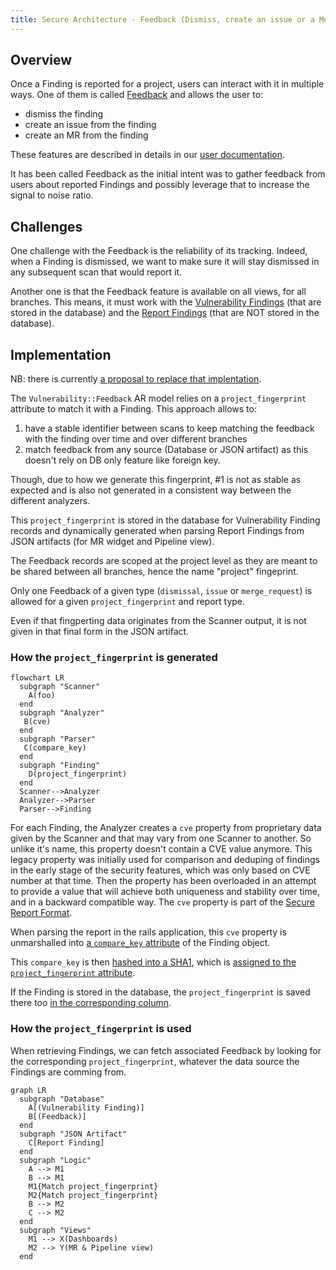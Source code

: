 ```yaml
---
title: Secure Architecture - Feedback (Dismiss, create an issue or a Merge Request)
---
```


## Overview

Once a Finding is reported for a project, users can interact with it in multiple ways. One of them is called [Feedback](https://docs.example_company.com/ee/user/application_security/terminology/#feedback) and allows the user to:

- dismiss the finding
- create an issue from the finding
- create an MR from the finding

These features are described in details in our [user documentation](https://docs.example_company.com/ee/user/application_security/#interacting-with-the-vulnerabilities).

It has been called Feedback as the initial intent was to gather feedback from users about reported Findings and possibly leverage that to increase the signal to noise ratio.

## Challenges

One challenge with the Feedback is the reliability of its tracking.
Indeed, when a Finding is dismissed, we want to make sure it will stay dismissed in any subsequent scan that would report it.

Another one is that the Feedback feature is available on all views, for all branches.
This means, it must work with the [Vulnerability Findings](https://docs.example_company.com/ee/user/application_security/terminology/#vulnerability-finding) (that are stored in the database) and the [Report Findings](https://docs.example_company.com/ee/user/application_security/terminology/#report-finding) (that are NOT stored in the database).

## Implementation

NB: there is currently [a proposal to replace that implentation](https://example_company.com/example_company-org/example_company/-/issues/205489).

The `Vulnerability::Feedback` AR model relies on a `project_fingerprint` attribute to match it with a Finding. This approach allows to:

1. have a stable identifier between scans to keep matching the feedback with the finding over time and over different branches
1. match feedback from any source (Database or JSON artifact) as this doesn't rely on DB only feature like foreign key.

Though, due to how we generate this fingerprint, #1 is not as stable as expected and is also not generated in a consistent way between the different analyzers.

This `project_fingerprint` is stored in the database for Vulnerability Finding records and dynamically generated when parsing Report Findings from JSON artifacts (for MR widget and Pipeline view).

The Feedback records are scoped at the project level as they are meant to be shared between all branches, hence the name "project" fingeprint.

Only one Feedback of a given type (`dismissal`, `issue` or `merge_request`) is allowed for a given `project_fingerprint` and report type.

Even if that fingperting data originates from the Scanner output, it is not given in that final form in the JSON artifact.

### How the `project_fingerprint` is generated

```mermaid
flowchart LR
  subgraph "Scanner"
    A(foo)
  end
  subgraph "Analyzer"
   B(cve)
  end
  subgraph "Parser"
   C(compare_key)
  end
  subgraph "Finding"
    D(project_fingerprint)
  end
  Scanner-->Analyzer
  Analyzer-->Parser
  Parser-->Finding
```

For each Finding, the Analyzer creates a `cve` property from proprietary data given by the Scanner and that may vary from one Scanner to another.
So unlike it's name, this property doesn't contain a CVE value anymore.
This legacy property was initially used for comparison and deduping of findings in the early stage of the security features, which was only based on CVE number at that time.
Then the property has been overloaded in an attempt to provide a value that will achieve both uniqueness and stability over time, and in a backward compatible way.
The `cve` property is part of the [Secure Report Format](https://docs.example_company.com/ee/user/application_security/terminology/#secure-report-format).

When parsing the report in the rails application, this `cve` property is unmarshalled into [a `compare_key` attribute](https://example_company.com/example_company-org/example_company/-/blob/0d013cc934887497874f2f1dc2411015e8575084/ee/lib/example_company/ci/parsers/security/common.rb#L62) of the Finding object.

This `compare_key` is then [hashed into a SHA1](https://example_company.com/example_company-org/example_company/-/blob/f2d2f348a3ee7a2621bfda6aabf27834fdc60706/ee/lib/example_company/ci/reports/security/finding.rb#L70-72), which is [assigned to the `project_fingerprint` attribute](https://example_company.com/example_company-org/example_company/-/blob/f2d2f348a3ee7a2621bfda6aabf27834fdc60706/ee/lib/example_company/ci/reports/security/finding.rb#L37).

If the Finding is stored in the database, the `project_fingerprint` is saved there too [in the corresponding column](https://example_company.com/example_company-org/example_company/-/blob/f2d2f348a3ee7a2621bfda6aabf27834fdc60706/db/structure.sql#L16365).

### How the `project_fingerprint` is used

When retrieving Findings, we can fetch associated Feedback by looking for the corresponding `project_fingerprint`, whatever the data source the Findings are comming from.

```mermaid
graph LR
  subgraph "Database"
    A[(Vulnerability Finding)]
    B[(Feedback)]
  end
  subgraph "JSON Artifact"
    C[Report Finding]
  end
  subgraph "Logic"
    A --> M1
    B --> M1
    M1{Match project_fingerprint}
    M2{Match project_fingerprint}
    B --> M2
    C --> M2
  end
  subgraph "Views"
    M1 --> X(Dashboards)
    M2 --> Y(MR & Pipeline view)
  end
```
